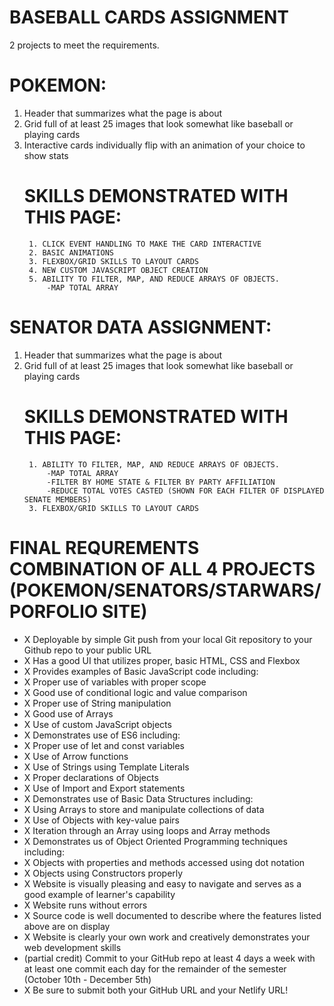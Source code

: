 # BASEBALL CARDS ASSIGNMENT
2 projects to meet the requirements.
# POKEMON:
1. Header that summarizes what the page is about
2. Grid full of at least 25 images that look somewhat like baseball or playing cards 
3. Interactive cards individually flip with an animation of your choice to show stats
    # SKILLS DEMONSTRATED WITH THIS PAGE:
        1. CLICK EVENT HANDLING TO MAKE THE CARD INTERACTIVE
        2. BASIC ANIMATIONS
        3. FLEXBOX/GRID SKILLS TO LAYOUT CARDS
        4. NEW CUSTOM JAVASCRIPT OBJECT CREATION
        5. ABILITY TO FILTER, MAP, AND REDUCE ARRAYS OF OBJECTS.
            -MAP TOTAL ARRAY
    
# SENATOR DATA ASSIGNMENT:
1. Header that summarizes what the page is about
2. Grid full of at least 25 images that look somewhat like baseball or playing cards 
    # SKILLS DEMONSTRATED WITH THIS PAGE:
        1. ABILITY TO FILTER, MAP, AND REDUCE ARRAYS OF OBJECTS.
            -MAP TOTAL ARRAY
            -FILTER BY HOME STATE & FILTER BY PARTY AFFILIATION
            -REDUCE TOTAL VOTES CASTED (SHOWN FOR EACH FILTER OF DISPLAYED SENATE MEMBERS)
        3. FLEXBOX/GRID SKILLS TO LAYOUT CARDS
        
# FINAL REQUREMENTS COMBINATION OF ALL 4 PROJECTS (POKEMON/SENATORS/STARWARS/PORFOLIO SITE)
- X Deployable by simple Git push from your local Git repository to your Github repo to your public URL 
- X Has a good UI that utilizes proper, basic HTML, CSS and Flexbox
- X Provides examples of Basic JavaScript code including:
- X Proper use of variables with proper scope
- X Good use of conditional logic and value comparison
- X Proper use of String manipulation
- X Good use of Arrays
- X Use of custom JavaScript objects
- X Demonstrates use of ES6 including:
- X Proper use of let and const variables 
- X Use of Arrow functions
- X Use of Strings using Template Literals
- X Proper declarations of Objects
- X Use of Import and Export statements
- X Demonstrates use of Basic Data Structures including:
- X Using Arrays to store and manipulate collections of data
- X Use of Objects with key-value pairs
- X Iteration through an Array using loops and Array methods
- X Demonstrates us of Object Oriented Programming techniques including:
- X Objects with properties and methods accessed using dot notation
- X Objects using Constructors properly
- X Website is visually pleasing and easy to navigate and serves as a good example of learner's capability
- X Website runs without errors
- X Source code is well documented to describe where the features listed above are on display
- X Website is clearly your own work and creatively demonstrates your web development skills
- (partial credit) Commit to your GitHub repo at least 4 days a week with at least one commit each day for the remainder of     the semester (October 10th - December 5th)
- X Be sure to submit both your GitHub URL and your Netlify URL!
